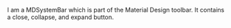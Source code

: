 I am a MDSystemBar which is part of the Material Design toolbar. It contains a close, collapse, and expand button.
